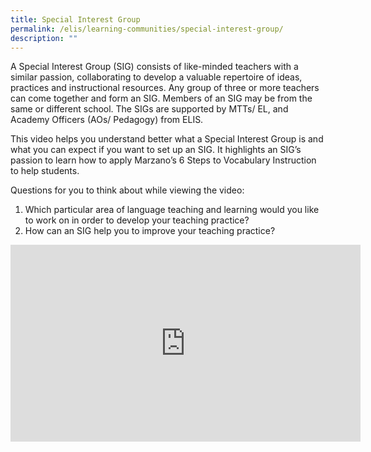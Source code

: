 ```yaml
---
title: Special Interest Group
permalink: /elis/learning-communities/special-interest-group/
description: ""
---
```

A Special Interest Group (SIG) consists of like-minded teachers with a similar passion, collaborating to develop a valuable repertoire of ideas, practices and instructional resources. Any group of three or more teachers can come together and form an SIG. Members of an SIG may be from the same or different school. The SIGs are supported by MTTs/ EL, and Academy Officers (AOs/ Pedagogy) from ELIS.

This video helps you understand better what a Special Interest Group is and what you can expect if you want to set up an SIG. It highlights an SIG’s passion to learn how to apply Marzano’s 6 Steps to Vocabulary Instruction to help students.

Questions for you to think about while viewing the video:

1.  Which particular area of language teaching and learning would you like to work on in order to develop your teaching practice?
2.  How can an SIG help you to improve your teaching practice?

<iframe width="560" height="315" src="https://www.youtube.com/embed/u20OqrCincQ" title="YouTube video player" frameborder="0" allow="accelerometer; autoplay; clipboard-write; encrypted-media; gyroscope; picture-in-picture" allowfullscreen=""></iframe>